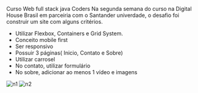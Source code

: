 Curso Web full stack java Coders
Na segunda semana do curso na Digital House Brasil em parceiria com o Santander univerdade, o desafio foi construir um site com alguns critérios.

- Utilizar Flexbox, Containers e Grid System.
- Conceito mobile first
- Ser responsivo
- Possuir 3 páginas( Inicio, Contato e Sobre)
- Utilizar carrosel
- No contato, utilizar formulário
- No sobre, adicionar ao menos 1 vídeo e imagens


![n1](https://user-images.githubusercontent.com/5350571/88495853-9aa60300-cf91-11ea-99a1-89cb6845e6cb.png)
![n2](https://user-images.githubusercontent.com/5350571/88495858-9c6fc680-cf91-11ea-8a52-89ab530c7b37.png)
